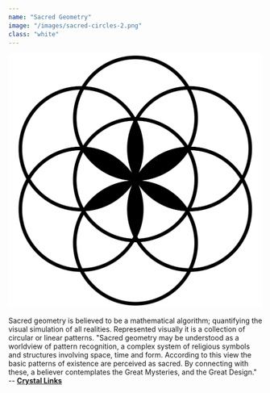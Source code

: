 ```yaml
---
name: "Sacred Geometry"
image: "/images/sacred-circles-2.png"
class: "white"
---
```


![](/images/sacred-circles-1.png)

<p class="push-0">
Sacred geometry is believed to be a mathematical algorithm; quantifying the visual simulation of all realities. Represented visually it is a collection of circular or linear patterns. "Sacred geometry may be understood as a worldview of pattern recognition, a complex system of religious symbols and structures involving space, time and form. According to this view the basic patterns of existence are perceived as sacred. By connecting with these, a believer contemplates the Great Mysteries, and the Great Design."<br>
-- <a href="https://www.crystalinks.com/sg.html"><b>Crystal Links</b></a>
</p>
